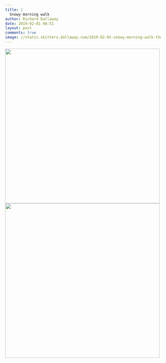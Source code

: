 ```yaml
---
title: |
  Snowy morning walk
author: Richard Dallaway
date: 2019-02-01 08:51
layout: post
comments: true
image: //static.skitters.dallaway.com/2019-02-01-snowy-morning-walk-thumb-1-IMG_7557.JPG
---
```


<div>
        <a href="//static.skitters.dallaway.com/2019-02-01-snowy-morning-walk-fullsize-1-IMG_7557.JPG">
          <img src="//static.skitters.dallaway.com/2019-02-01-snowy-morning-walk-thumb-1-IMG_7557.JPG" width="500" height="500"/>
        </a>
      </div><div>
        <a href="//static.skitters.dallaway.com/2019-02-01-snowy-morning-walk-fullsize-3-IMG_7563.JPG">
          <img src="//static.skitters.dallaway.com/2019-02-01-snowy-morning-walk-thumb-3-IMG_7563.JPG" width="500" height="500"/>
        </a>
      </div>



  


  

      